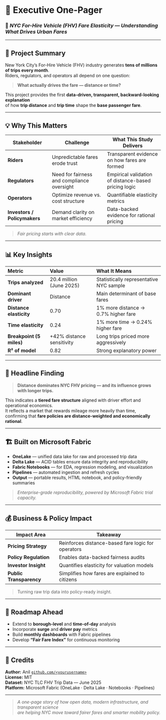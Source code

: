 # 🧭 Executive One-Pager  
### 🚕 *NYC For-Hire Vehicle (FHV) Fare Elasticity — Understanding What Drives Urban Fares*

---

## 🚖 Project Summary
New York City’s For-Hire Vehicle (FHV) industry generates **tens of millions of trips every month**.  
Riders, regulators, and operators all depend on one question:

> **What actually drives the fare — distance or time?**

This project provides the first **data-driven, transparent, backward-looking explanation**  
of how **trip distance** and **trip time** shape the **base passenger fare**.

---

## 💡 Why This Matters
| Stakeholder | Challenge | What This Study Delivers |
|--------------|------------|---------------------------|
| **Riders** | Unpredictable fares erode trust | Transparent evidence on how fares are formed |
| **Regulators** | Need for fairness and compliance oversight | Empirical validation of distance-based pricing logic |
| **Operators** | Optimize revenue vs. cost structure | Quantifiable elasticity metrics |
| **Investors / Policymakers** | Demand clarity on market efficiency | Data-backed evidence for rational pricing |

> *Fair pricing starts with clear data.*

---

## 📊 Key Insights
| Metric | Value | What It Means |
|:--|:--|:--|
| **Trips analyzed** | 20.4 million (June 2025) | Statistically representative NYC sample |
| **Dominant driver** | Distance | Main determinant of base fares |
| **Distance elasticity** | 0.70 | 1% more distance → 0.7% higher fare |
| **Time elasticity** | 0.24 | 1% more time → 0.24% higher fare |
| **Breakpoint (5 miles)** | +42% distance sensitivity | Long trips priced more aggressively |
| **R² of model** | 0.82 | Strong explanatory power |

---

## 💬 Headline Finding
> **Distance dominates NYC FHV pricing — and its influence grows with longer trips.**

This indicates a **tiered fare structure** aligned with driver effort and operational economics.  
It reflects a market that rewards mileage more heavily than time,  
confirming that **fare policies are distance-weighted and economically rational**.

---

## 🏗️ Built on Microsoft Fabric
- **OneLake** — unified data lake for raw and processed trip data  
- **Delta Lake** — ACID tables ensure data integrity and reproducibility  
- **Fabric Notebooks** — for EDA, regression modeling, and visualization  
- **Pipelines** — automated ingestion and refresh cycles  
- **Output** — portable results, HTML notebook, and policy-friendly summaries

> *Enterprise-grade reproducibility, powered by Microsoft Fabric trial capacity.*

---

## 💰 Business & Policy Impact
| Impact Area | Takeaway |
|--------------|-----------|
| **Pricing Strategy** | Reinforces distance-based fare logic for operators |
| **Policy Regulation** | Enables data-backed fairness audits |
| **Investor Insight** | Quantifies elasticity for valuation models |
| **Public Transparency** | Simplifies how fares are explained to citizens |

> Turning raw trip data into policy-ready insight.

---

## 🚀 Roadmap Ahead
- Extend to **borough-level** and **time-of-day** analysis  
- Incorporate **surge** and **driver pay** metrics  
- Build **monthly dashboards** with Fabric pipelines  
- Develop **“Fair Fare Index”** for continuous monitoring  

---

## 📘 Credits
**Author:** Anil [`github.com/<yourusername>`](https://github.com/<yourusername>)  
**License:** MIT  
**Dataset:** NYC TLC FHV Trip Data — June 2025  
**Platform:** Microsoft Fabric (OneLake · Delta Lake · Notebooks · Pipelines)

---

> *A one-page story of how open data, modern infrastructure, and transparent science  
are helping NYC move toward fairer fares and smarter mobility policy.*
